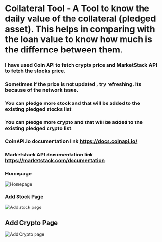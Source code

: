 # Collateral Tool - A Tool to know the daily value of the collateral (pledged asset). This helps in comparing with the loan value to know how much is the differnce between them. 

### I have used Coin API to fetch crypto price and MarketStack API to fetch the stocks price. 

### Sometimes if the price is not updated , try refreshing. Its because of the network issue. 

### You can pledge more stock and that will be added to the existing pledged stocks list. 
### You can pledge more crypto and that will be added to the existing pledged crypto list. 

### CoinAPI.io documentation  link https://docs.coinapi.io/
### Marketstack API documentation link https://marketstack.com/documentation

### Homepage 
![Homepage](https://github.com/pranay-24/Collateral-app/assets/98065802/e70d4cd1-46b7-418e-bb40-263735d743e3)

### Add Stock Page

![Add stock page](https://github.com/pranay-24/Collateral-app/assets/98065802/164db30e-5d50-4cea-a5c0-f4c21641826d)

## Add Crypto Page

![Add Crypto page](https://github.com/pranay-24/Collateral-app/assets/98065802/04ebb6a1-b143-4b07-965e-fbf3862ab161)
